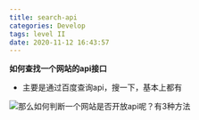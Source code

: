```yaml
---
title: search-api
categories: Develop
tags: level II
date: 2020-11-12 16:43:57
---
```


**如何查找一个网站的api接口**

- 主要是通过百度查询api，搜一下，基本上都有

![那么如何判断一个网站是否开放api呢？有3种方法](https://i.loli.net/2020/09/08/387TvyMekhRQsNr.png)

<!-- more -->

